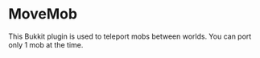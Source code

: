 MoveMob
=======

This Bukkit plugin is used to teleport mobs between worlds.
You can port only 1 mob at the time.
